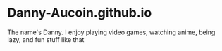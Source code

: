 # Danny-Aucoin.github.io
The name's Danny. I enjoy playing video games, watching anime, being lazy, and fun stuff like that
